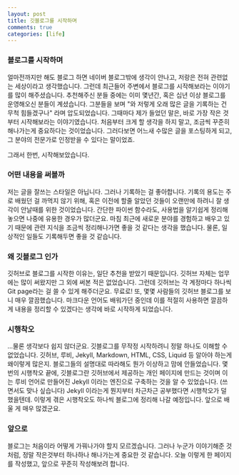 ```yaml
---
layout: post
title: 깃블로그를 시작하며
comments: true
categories: [life]
---
```


### 블로그를 시작하며
얼마전까지만 해도 블로그 하면 네이버 블로그밖에 생각이 안나고, 저랑은 전혀 관련없는 세상이라고 생각했습니다.
그런데 최근들어 주변에서 블로그를 시작해보라는 이야기를 많이 해주셨습니다.
추천해주신 분들 중에는 이미 몇년간, 혹은 십년 이상 블로그를 운영해오신 분들이 계셨습니다.
그분들을 보며 "와 저렇게 오래 많은 글을 기록하는 건 무척 힘들겠구나" 라며 압도되었습니다.
그때마다 제가 들었던 말은, 바로 가장 작은 것부터 시작해보라는 이야기였습니다.
처음부터 크게 할 생각을 하지 말고, 조금씩 꾸준히 해나가는게 중요하다는 것이었습니다.
그러다보면 어느새 수많은 글을 포스팅하게 되고, 그 분야의 전문가로 인정받을 수 있다는 말이었죠.

그래서 한번, 시작해보았습니다.

### 어떤 내용을 써볼까
저는 글을 잘쓰는 스타일은 아닙니다.
그러나 기록하는 걸 좋아합니다.
기록의 용도는 주로 배웠던 걸 까먹지 않기 위해, 혹은 이전에 할줄 알았던 것들이 오랜만에 하려니 잘 생각이 안날때를 위한 것이었습니다.
간단한 파이썬 함수라도, 사용법을 알기쉽게 정리해 놓으면 나중에 유용한 경우가 많더군요.
마침 최근에 새로운 분야를 경험하고 배우고 있기 때문에 관련 지식을 조금씩 정리해나가면 좋을 것 같다는 생각을 했습니다.
물론, 일상적인 일들도 기록해두면 좋을 것 같습니다.

### 왜 깃블로그 인가
깃허브로 블로그를 시작한 이유는, 일단 추천을 받았기 때문입니다.
깃허브 자체는 업무에는 많이 써왔지만 그 외에 써본 적은 없었습니다.
그런데 깃허브는 각 계정마다 하나씩 Git page라는 걸 쓸 수 있게 해주더군요. 무료로!
또, 몇몇 사람들의 깃허브 블로그를 보니 매우 깔끔했습니다.
마크다운 언어도 배워가던 중인데 이를 적절히 사용하면 깔끔하게 내용을 정리할 수 있겠다는 생각에 바로 시작하게 되었습니다.

### 시행착오
...물론 생각보다 쉽지 않더군요.
깃블로그를 무작정 시작하려니 정말 하나도 이해할 수 없었습니다.
깃허브, 루비, Jekyll, Markdown, HTML, CSS, Liquid 등 알아야 하는게 왜이렇게 많은지.
블로그들의 설명대로 따라해도 뭔가 이상하고 맘에 안들었습니다.
몇번의 시행착오 끝에, 깃블로그란 깃허브에서 제공하는 개인 페이지에 만드는 것이며 이는 루비 언어로 만들어진 Jekyll 이라는 엔진으로 구축하는 것을 알 수 있었습니다. (쓰면서도 맞나 싶습니다)
Jekyll 이라는게 뭔지부터 차근차근 공부했다면 시행착오가 덜했을텐데.
이렇게 겪은 시행착오도 하나씩 블로그에 정리해 나갈 예정입니다.
앞으로 배울 게 매우 많겠군요.

### 앞으로
블로그는 처음이라 어떻게 가꿔나가야 할지 모르겠습니다.
그러나 누군가 이야기해준 것처럼, 정말 작은것부터 하나하나 해나가는게 중요한 것 같습니다.
오늘 이렇게 한 페이지를 작성했고, 앞으로 꾸준히 작성해보려 합니다.